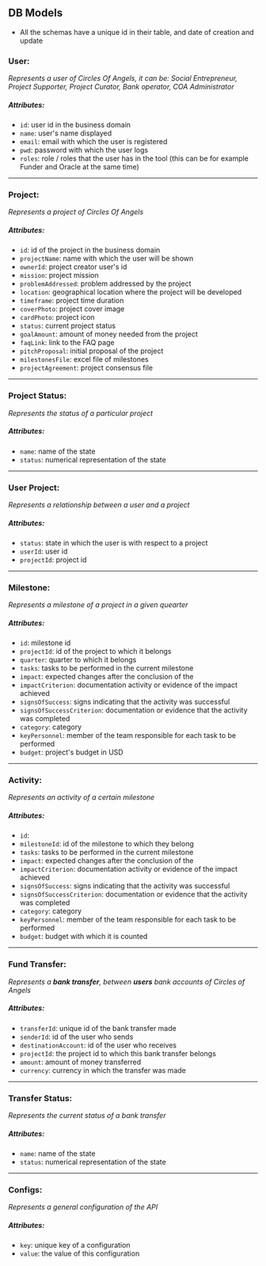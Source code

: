 ## DB Models
* All the schemas have a unique id in their table, and date of creation and update




### User:
_Represents a user of Circles Of Angels, it can be: Social Entrepreneur, Project Supporter,
Project Curator, Bank operator, COA Administrator_
  ##### Attributes:
  - `id`: user id in the business domain
  - `name`: user's name displayed
  - `email`: email with which the user is registered
  - `pwd`: password with which the user logs
  - `roles`: role / roles that the user has in the tool (this can be for example Funder and Oracle at the same time)  

----
### Project:
_Represents a project of Circles Of Angels_
  ##### Attributes:
  - `id`: id of the project in the business domain
  - `projectName`: name with which the user will be shown
  - `ownerId`: project creator user's id
  - `mission`: project mission
  - `problemAddressed`: problem addressed by the project
  - `location`: geographical location where the project will be developed
  - `timeframe`: project time duration
  - `coverPhoto`: project cover image
  - `cardPhoto`: project icon
  - `status`: current project status
  - `goalAmount`: amount of money needed from the project
  - `faqLink`: link to the FAQ page
  - `pitchProposal`: initial proposal of the project
  - `milestonesFile`: excel file of milestones
  - `projectAgreement`: project consensus file

----

### Project Status:
_Represents the status of a particular project_
  ##### Attributes:
  - `name`: name of the state
  - `status`: numerical representation of the state

----


### User Project:
_Represents a relationship between a user and a project_
  ##### Attributes:
  - `status`: state in which the user is with respect to a project
  - `userId`: user id
  - `projectId`: project id


----

### Milestone:
_Represents a milestone of a project in a given quearter_
  ##### Attributes:
  - `id`: milestone id
  - `projectId`: id of the project to which it belongs
  - `quarter`: quarter to which it belongs
  - `tasks`: tasks to be performed in the current milestone
  - `impact`: expected changes after the conclusion of the
  - `impactCriterion`: documentation activity or evidence of the impact achieved
  - `signsOfSuccess`: signs indicating that the activity was successful
  - `signsOfSuccessCriterion`: documentation or evidence that the activity was completed
  - `category`: category
  - `keyPersonnel`: member of the team responsible for each task to be performed
  - `budget`: project's budget in USD

----

### Activity:
_Represents an activity of a certain milestone_
  ##### Attributes:
  - `id`:
  - `milestoneId`: id of the milestone to which they belong
  - `tasks`: tasks to be performed in the current milestone
  - `impact`: expected changes after the conclusion of the
  - `impactCriterion`: documentation activity or evidence of the impact achieved
  - `signsOfSuccess`: signs indicating that the activity was successful
  - `signsOfSuccessCriterion`: documentation or evidence that the activity was completed
  - `category`: category
  - `keyPersonnel`: member of the team responsible for each task to be performed
  - `budget`: budget with which it is counted

----



### Fund Transfer:
_Represents a **bank transfer**, between **users** bank accounts of Circles of Angels_
  ##### Attributes:
  - `transferId`: unique id of the bank transfer made
  - `senderId`: id of the user who sends
  - `destinationAccount`: id of the user who receives
  - `projectId`: the project id to which this bank transfer belongs
  - `amount`: amount of money transferred
  - `currency`: currency in which the transfer was made

----

### Transfer Status:
_Represents the current status of a bank transfer_
  ##### Attributes:
  - `name`: name of the state
  - `status`: numerical representation of the state

----


### Configs:
_Represents a general configuration of the API_
  ##### Attributes:
  - `key`: unique key of a configuration
  - `value`: the value of this configuration